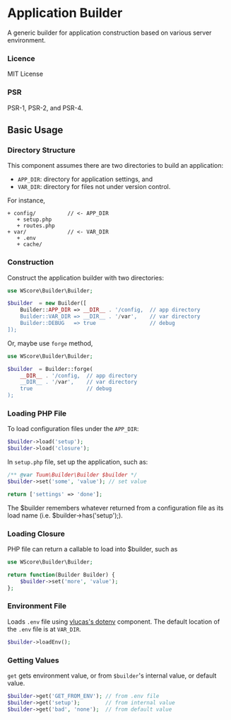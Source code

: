 Application Builder
===================

A generic builder for application construction based on various server environment. 

### Licence

MIT License

### PSR

PSR-1, PSR-2, and PSR-4.

Basic Usage
-----------

### Directory Structure

This component assumes there are two directories to build an application: 

*	`APP_DIR`: directory for application settings, and 
* 	`VAR_DIR`: directory for files not under version control. 

For instance, 

```
+ config/          // <- APP_DIR
   + setup.php
   + routes.php
+ var/             // <- VAR_DIR
   + .env
   + cache/
```


### Construction

Construct the application builder with two directories:

```php
use WScore\Builder\Builder;

$builder  = new Builder([
    Builder::APP_DIR => __DIR__ . '/config,  // app directory
    Builder::VAR_DIR => __DIR__ . '/var',    // var directory
    Builder::DEBUG   => true                 // debug
]);
```

Or, maybe use `forge` method, 

```php
use WScore\Builder\Builder;

$builder  = Builder::forge(
    __DIR__ . '/config,  // app directory
    __DIR__ . '/var',    // var directory
    true                 // debug
);
```

### Loading PHP File

To load configuration files under the `APP_DIR`:

```php
$builder->load('setup');
$builder->load('closure');
```

In `setup.php` file, set up the application, such as:

```php
/** @var Tuum\Builder\Builder $builder */
$builder->set('some', 'value'); // set value

return ['settings' => 'done'];
```

The $builder remembers whatever returned from a configuration file 
as its load name (i.e. $builder->has('setup');).

### Loading Closure

PHP file can return a callable to load into $builder, such as 

```php
use WScore\Builder\Builder;

return function(Builder Builder) {
    $builder->set('more', 'value');
};
```




### Environment File

Loads `.env` file using [vlucas's dotenv](https://github.com/vlucas/phpdotenv) component.
The default location of the `.env` file is at `VAR_DIR`. 

```php
$builder->loadEnv();
```

### Getting Values

`get` gets environment value, or from `$builder`'s internal value, or default value. 

```php
$builder->get('GET_FROM_ENV'); // from .env file
$builder->get('setup');        // from internal value
$builder->get('bad', 'none');  // from default value

```
